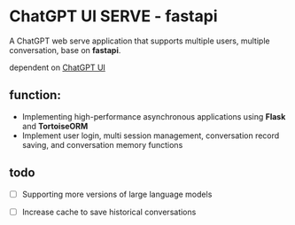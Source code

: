 # 					ChatGPT UI SERVE - fastapi



A ChatGPT web serve application that supports multiple users, multiple conversation, base on **fastapi**.

dependent on [ChatGPT UI](https://github.com/WongSaang/chatgpt-ui)



## function:

- Implementing high-performance asynchronous applications using **Flask** and **TortoiseORM**
- Implement user login, multi session management, conversation record saving, and conversation memory functions



## todo

- [ ] Supporting more versions of large language models
- [ ] Increase cache to save historical conversations

